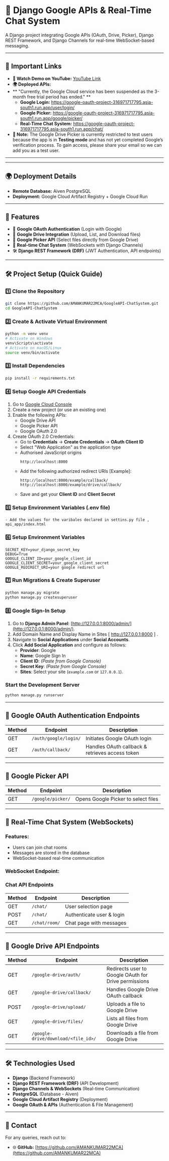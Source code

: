 # 🚀 Django Google APIs & Real-Time Chat System

A Django project integrating Google APIs (OAuth, Drive, Picker), Django REST Framework, and Django Channels for real-time WebSocket-based messaging.

---

## 🔗 Important Links

- **🎥 Watch Demo on YouTube:** [YouTube Link](https://youtu.be/QCFrPA_6Wzs?si=LUrMqalPRrlEAfkv)
- **🌍 Deployed APIs:**
- ** "Currently, the Google Cloud service has been suspended as the 3-month free trial period has ended." **
  - **Google Login:** https://google-oauth-project-316971717795.asia-south1.run.app/user/login/
  - **Google Picker:** https://google-oauth-project-316971717795.asia-south1.run.app/google/picker/
  - **Real-Time Chat System:** https://google-oauth-project-316971717795.asia-south1.run.app/chat/
- **📌 Note:** The Google Drive Picker is currently restricted to test users because the app is in **Testing mode** and has not yet completed Google’s verification process. To gain access, please share your email so we can add you as a test user.

---

---

## 🌍 Deployment Details

- **Remote Database:** Aiven PostgreSQL
- **Deployment:** Google Cloud Artifact Registry + Google Cloud Run

---

## 📌 Features

- 🔑 **Google OAuth Authentication** (Login with Google)
- 📂 **Google Drive Integration** (Upload, List, and Download files)
- 📑 **Google Picker API** (Select files directly from Google Drive)
- 💬 **Real-time Chat System** (WebSockets with Django Channels)
- 🛠 **Django REST Framework (DRF)** (JWT Authentication, API endpoints)

---

## 🛠 Project Setup (Quick Guide)

### 1️⃣ Clone the Repository
```sh
git clone https://github.com/AMANKUMAR22MCA/GoogleAPI-ChatSystem.git
cd GoogleAPI-ChatSystem
```

### 2️⃣ Create & Activate Virtual Environment
```sh
python -m venv venv
# Activate on Windows
venv\Scripts\activate
# Activate on macOS/Linux
source venv/bin/activate
```

### 3️⃣ Install Dependencies
```sh
pip install -r requirements.txt
```

### 4️⃣ Setup Google API Credentials
1. Go to [Google Cloud Console](https://console.cloud.google.com/)
2. Create a new project (or use an existing one)
3. Enable the following APIs:
   - Google Drive API
   - Google Picker API
   - Google OAuth 2.0
4. Create OAuth 2.0 Credentials:
   - Go to **Credentials** → **Create Credentials** → **OAuth Client ID**
   - Select "Web Application" as the application type
   - Authorised JavaScript origins
     ```
     http://localhost:8000
     ```
   - Add the following authorized redirect URIs  [Example]:
     ```
     http://localhost:8000/example/callback/
     http://localhost:8000/example/drive/callback/
     ```
   - Save and get your **Client ID** and **Client Secret**

### 5️⃣ Setup Environment Variables (.env file)
```
- Add the values for the varibales declared in settins.py file ,  api_app/index.html 
```

### 6️⃣ Setup Environment Variables 
```
SECRET_KEY=your_django_secret_key
DEBUG=True
GOOGLE_CLIENT_ID=your_google_client_id
GOOGLE_CLIENT_SECRET=your_google_client_secret
GOOGLE_REDIRECT_URI=your google redirect url
```

### 7️⃣ Run Migrations & Create Superuser
```sh
python manage.py migrate
python manage.py createsuperuser
```
### 8️⃣ Google Sign-In Setup

1. Go to **Django Admin Panel**: [http://127.0.0.1:8000/admin/](http://127.0.0.1:8000/admin/).
2. Add Domain Name and Display Name in Sites [ http://127.0.0.1:8000 ] .
3. Navigate to **Social Applications** under **Social Accounts**.
4. Click **Add Social Application** and configure as follows:
   - **Provider**: Google
   - **Name**: Google Sign In
   - **Client ID**: *(Paste from Google Console)*
   - **Secret Key**: *(Paste from Google Console)*
   - **Sites**: Select your site (`example.com` or `127.0.0.1`).
###  Start the Development Server
```sh
python manage.py runserver
```


---

## 🔑 Google OAuth Authentication Endpoints

| Method | Endpoint | Description |
|--------|------------------------|----------------------------------|
| GET    | `/auth/google/login/`  | Initiates Google OAuth login    |
| GET    | `/auth/callback/`      | Handles OAuth callback & retrieves access token |

---

## 📑 Google Picker API

| Method | Endpoint | Description |
|--------|----------------|----------------------------------|
| GET    | `/google/picker/` | Opens Google Picker to select files |

---

## 💬 Real-Time Chat System (WebSockets)

### Features:
- Users can join chat rooms
- Messages are stored in the database
- WebSocket-based real-time communication

### WebSocket Endpoint:


### Chat API Endpoints

| Method | Endpoint      | Description               |
|--------|------------- |------------------------- |
| GET    | `/chat/`      | User selection page       |
| POST   | `/chat/`      | Authenticate user & login |
| GET    | `/chat/room/` | Chat page with messages   |

---

## 📂 Google Drive API Endpoints

| Method | Endpoint | Description |
|--------|--------------------------------|--------------------------------------|
| GET    | `/google-drive/auth/`        | Redirects user to Google OAuth for Drive permissions |
| GET    | `/google-drive/callback/`    | Handles Google Drive OAuth callback |
| POST   | `/google-drive/upload/`      | Uploads a file to Google Drive |
| GET    | `/google-drive/files/`       | Lists all files from Google Drive |
| GET    | `/google-drive/download/<file_id>/` | Downloads a file from Google Drive |

---
## 🛠 Technologies Used

- **Django** (Backend Framework)
- **Django REST Framework (DRF)** (API Development)
- **Django Channels & WebSockets** (Real-time Communication)
- **PostgreSQL** (Database - Aiven)
- **Google Cloud Artifact Registry** (Deployment)
- **Google OAuth & APIs** (Authentication & File Management)

---

## 📧 Contact

For any queries, reach out to:
- 🌐 **GitHub:** [https://github.com/AMANKUMAR22MCA](https://github.com/AMANKUMAR22MCA)

